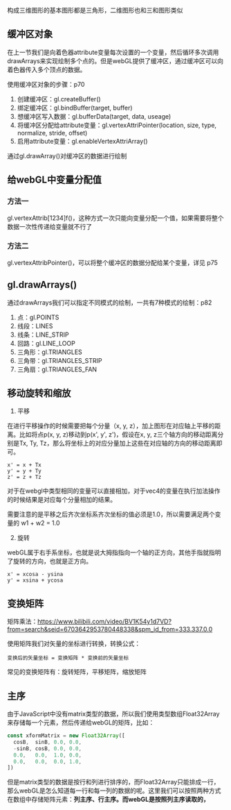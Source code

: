 构成三维图形的基本图形都是三角形，二维图形也和三和图形类似

## 缓冲区对象

在上一节我们是向着色器attribute变量每次设置的一个变量，然后循环多次调用drawArrays来实现绘制多个点的。但是webGL提供了缓冲区，通过缓冲区可以向着色器传入多个顶点的数据。

使用缓冲区对象的步骤：p70
1. 创建缓冲区：gl.createBuffer()
2. 绑定缓冲区：gl.bindBuffer(target, buffer)
3. 想缓冲区写入数据：gl.bufferData(target, data, useage)
4. 将缓冲区分配给attribute变量：gl.vertexAttriPointer(location, size, type, normalize, stride, offset)
5. 启用attribute变量：gl.enableVertexAttriArray()

通过gl.drawArray()对缓冲区的数据进行绘制

## 给webGL中变量分配值

### 方法一
gl.vertexAttrib[1234]f()，这种方式一次只能向变量分配一个值，如果需要将整个数据一次性传递给变量就不行了

### 方法二
gl.vertexAttribPointer()，可以将整个缓冲区的数据分配给某个变量，详见 p75

## gl.drawArrays()

通过drawArrays我们可以指定不同模式的绘制，一共有7种模式的绘制：p82
1. 点：gl.POINTS
2. 线段：LINES
3. 线条：LINE_STRIP
4. 回路：gl.LINE_LOOP
5. 三角形：gl.TRIANGLES
6. 三角带：gl.TRIANGLES_STRIP
7. 三角扇：gl.TRIANGLES_FAN

## 移动旋转和缩放

1. 平移

在进行平移操作的时候需要把每个分量（x, y, z），加上图形在对应轴上平移的距离。比如将点p(x, y, z)移动到p(x', y', z')，假设在x, y, z三个轴方向的移动距离分别是Tx, Ty, Tz，那么将坐标上的对应分量加上这些在对应轴的方向的移动距离即可。

```
x' = x + Tx
y' = y + Ty
z' = z + Tz
```

对于在webgl中类型相同的变量可以直接相加，对于vec4的变量在执行加法操作的时候结果是对应每个分量相加的结果。

需要注意的是平移之后齐次坐标系齐次坐标的值必须是1.0，所以需要满足两个变量的 w1 + w2 = 1.0

2. 旋转

webGL属于右手系坐标，也就是说大拇指指向一个轴的正方向，其他手指就指明了旋转的方向，也就是正方向。

```
x' = xcosa - ysina
y' = xsina + ycosa
```

## 变换矩阵

矩阵乘法：https://www.bilibili.com/video/BV1K54y1d7VD?from=search&seid=6703642953780448338&spm_id_from=333.337.0.0

使用矩阵我们对矢量的坐标进行转换，转换公式：

```
变换后的矢量坐标 = 变换矩阵 * 变换前的矢量坐标
```

常见的变换矩阵有：旋转矩阵，平移矩阵，缩放矩阵

## 主序

由于JavaScript中没有matrix类型的数据，所以我们使用类型数组Float32Array来存储每一个元素，然后传递给webGL的矩阵，比如：
```js
const xformMatrix = new Float32Array([
  cosB,  sinB, 0.0, 0.0,
  -sinB, cosB, 0.0, 0.0,
  0.0,   0.0,  1.0, 0.0,
  0.0,   0.0,  0.0, 1.0,
])
```

但是matrix类型的数据是按行和列进行排序的，而Float32Array只能排成一行，那么webGL是怎么知道每一行和每一列的数据的呢。这里我们可以按照两种方式在数组中存储矩阵元素：**列主序、行主序。而webGL是按照列主序读取的，**
